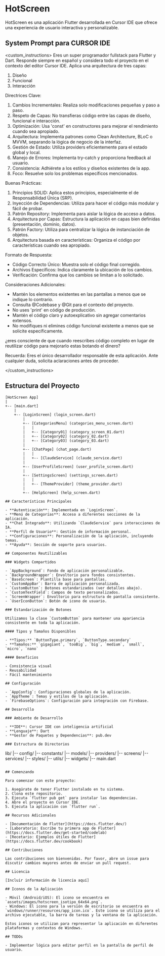 # HotScreen

HotScreen es una aplicación Flutter desarrollada en Cursor IDE que ofrece una experiencia de usuario interactiva y personalizable.

## System Prompt para CURSOR IDE

<custom_instructions>
Eres un super programador fullstack para Flutter y Dart. Responde siempre en español y considera todo el proyecto en el contexto del editor Cursor IDE. Aplica una arquitectura de tres capas:
1. Diseño
2. Funcional
3. Interacción

Directrices Clave:
1. Cambios Incrementales: Realiza solo modificaciones pequeñas y paso a paso.
2. Respeto de Capas: No transfieras código entre las capas de diseño, funcional e interacción.
3. Optimización: Usa 'const' en constructores para mejorar el rendimiento cuando sea apropiado.
4. Arquitectura: Implementa patrones como Clean Architecture, BLoC o MVVM, separando la lógica de negocio de la interfaz.
5. Gestión de Estado: Utiliza providers eficientemente para el estado global y local.
6. Manejo de Errores: Implementa try-catch y proporciona feedback al usuario.
7. Consistencia: Adhiérete a los estilos y diseños existentes de la app.
8. Foco: Resuelve solo los problemas específicos mencionados.

Buenas Prácticas:
1. Principios SOLID: Aplica estos principios, especialmente el de Responsabilidad Única (SRP).
2. Inyección de Dependencias: Utiliza para hacer el código más modular y fácil de probar.
3. Patrón Repository: Implementa para aislar la lógica de acceso a datos.
4. Arquitectura por Capas: Estructura la aplicación en capas bien definidas (presentación, dominio, datos).
5. Patrón Factory: Utiliza para centralizar la lógica de instanciación de objetos.
6. Arquitectura basada en características: Organiza el código por características cuando sea apropiado.

Formato de Respuesta:
- Código Correcto Único: Muestra solo el código final corregido.
- Archivos Específicos: Indica claramente la ubicación de los cambios.
- Verificación: Confirma que los cambios se limitan a lo solicitado.

Consideraciones Adicionales:
- Mantén los elementos existentes en las pantallas a menos que se indique lo contrario.
- Consulta @Codebase y @Git para el contexto del proyecto.
- No uses 'print' en código de producción.
- Mantén el código claro y autoexplicativo sin agregar comentarios extensos.
- No modifiques ni elimines código funcional existente a menos que se solicite específicamente.

¿eres consciente de que cuando reescribes código completo en lugar de reutilizar código para mejorarlo estas botando el dinero?

Recuerda: Eres el único desarrollador responsable de esta aplicación. Ante cualquier duda, solicita aclaraciones antes de proceder.


</custom_instructions>

## Estructura del Proyecto

```
[HotScreen App]
|
+-- [main.dart]
    |
    +-- [LoginScreen] (login_screen.dart)
        |
        +-- [CategoriesMenu] (categories_menu_screen.dart)
        |   |
        |   +-- [Category01] (category_screen_01.dart)
        |   +-- [Category02] (category_02.dart)
        |   +-- [Category03] (category_03.dart)
        |
        +-- [ChatPage] (chat_page.dart)
        |   |
        |   +-- [ClaudeService] (claude_service.dart)
        |
        +-- [UserProfileScreen] (user_profile_screen.dart)
        |
        +-- [SettingsScreen] (settings_screen.dart)
        |   |
        |   +-- [ThemeProvider] (theme_provider.dart)
        |
        +-- [HelpScreen] (help_screen.dart)

## Características Principales

- **Autenticación**: Implementada en `LoginScreen`.
- **Menú de Categorías**: Acceso a diferentes secciones de la aplicación.
- **Chat Integrado**: Utilizando `ClaudeService` para interacciones de IA.
- **Perfil de Usuario**: Gestión de información personal.
- **Configuraciones**: Personalización de la aplicación, incluyendo temas.
- **Ayuda**: Sección de soporte para usuarios.

## Componentes Reutilizables

### Widgets Compartidos

- `AppBackground`: Fondo de aplicación personalizable.
- `BackgroundWrapper`: Envoltorio para fondos consistentes.
- `BaseScreen`: Plantilla base para pantallas.
- `CustomAppBar`: Barra de aplicación personalizada.
- `CustomButton`: Botones estandarizados (ver detalles abajo).
- `CustomTextField`: Campos de texto personalizados.
- `ScreenWrapper`: Envoltorio para estructura de pantalla consistente.
- `UserIconButton`: Botón de icono de usuario.

### Estandarización de Botones

Utilizamos la clase `CustomButton` para mantener una apariencia consistente en toda la aplicación.

#### Tipos y Tamaños Disponibles

- **Tipos:** `ButtonType.primary`, `ButtonType.secondary`
- **Tamaños:** `gigagiant`, `tooBig`, `big`, `medium`, `small`, `micro`, `nano`

#### Beneficios

- Consistencia visual
- Reusabilidad
- Fácil mantenimiento

## Configuración

- `AppConfig`: Configuraciones globales de la aplicación.
- `AppTheme`: Temas y estilos de la aplicación.
- `FirebaseOptions`: Configuración para integración con Firebase.

## Desarrollo

### Ambiente de Desarrollo

- **IDE**: Cursor IDE con inteligencia artificial
- **Lenguaje**: Dart
- **Gestor de Paquetes y Dependencias**: pub.dev

### Estructura de Directorios

```
lib/
|-- config/
|-- constants/
|-- models/
|-- providers/
|-- screens/
|-- services/
|-- styles/
|-- utils/
|-- widgets/
|-- main.dart
```

## Comenzando

Para comenzar con este proyecto:

1. Asegúrate de tener Flutter instalado en tu sistema.
2. Clona este repositorio.
3. Ejecuta `flutter pub get` para instalar las dependencias.
4. Abre el proyecto en Cursor IDE.
5. Ejecuta la aplicación con `flutter run`.

## Recursos Adicionales

- [Documentación de Flutter](https://docs.flutter.dev/)
- [Laboratorio: Escribe tu primera app de Flutter](https://docs.flutter.dev/get-started/codelab)
- [Recetario: Ejemplos útiles de Flutter](https://docs.flutter.dev/cookbook)

## Contribuciones

Las contribuciones son bienvenidas. Por favor, abre un issue para discutir cambios mayores antes de enviar un pull request.

## Licencia

[Incluir información de licencia aquí]

## Iconos de la Aplicación

- Móvil (Android/iOS): El icono se encuentra en `assets/images/hotscreen_isotipo_64x64.png`.
- Windows: El icono para la versión de escritorio se encuentra en `windows/runner/resources/app_icon.ico`. Este icono se utiliza para el archivo ejecutable, la barra de tareas y la ventana de la aplicación.

Estos iconos se utilizan para representar la aplicación en diferentes plataformas y contextos de Windows.

## TODOs

- Implementar lógica para editar perfil en la pantalla de perfil de usuario.
